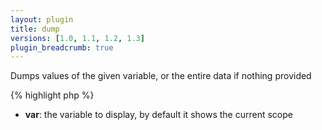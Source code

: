 ```yaml
---
layout: plugin
title: dump
versions: [1.0, 1.1, 1.2, 1.3]
plugin_breadcrumb: true
---
```


Dumps values of the given variable, or the entire data if nothing provided
<div class="code-box">
{% highlight php %}
<?php
dump([ $var = '$' ])
{% endhighlight %}
</div>

* **var**: the variable to display, by default it shows the current scope
